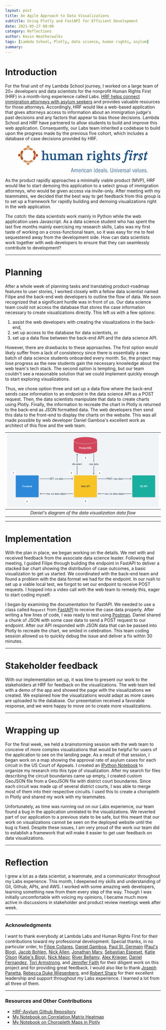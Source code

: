 ```yaml
---
layout: post
title: An Agile Approach to Data Visualizations
subtitle: Using Plotly and FastAPI for Efficient Development
date: 2021-05-27 08:00
category: Reflections
author: Kevin Weatherwalks
tags: [Lambda School, Plotly, data science, human rights, asylum]
summary: 
---
```


# Introduction
For the final unit of my Lambda School journey, I worked on a large team of 20+ developers and data scientists for the nonprofit Human Rights First (HRF) in a month-long experience called Labs. [HRF helps connect immigration attorneys with asylum seekers](https://www.humanrightsfirst.org/asylum) and provides valuable resources for those attorneys. Accordingly, HRF would like a web-based application that gives attorneys access to information about an immigration judge's past decisions and any factors that appear to bias those decisions. Lambda School and HRF have partnered to allow students to build and improve this web application. Consequently, our Labs team inherited a codebase to build upon the progress made by the previous five cohort, which includes a database of case decisions provided by HRF.

<p align="center" valign="middle">
    <img src="/assets/blogresources/hrf-logo.png">
</p>

As the product rapidly approaches a minimally viable product (MVP), HRF would like to start demoing this application to a select group of immigration attorneys, who would be given access via invite-only. After meeting with my teammates, we decided that the best way to get feedback from this group is to set up a framework for rapidly building and demoing visualizations right in the web application.

*The catch:* the data scientists work mainly in Python while the web application uses Javascript. As a data science student who has spent the last five months mainly exercising my research skills, Labs was my first taste of working on a cross-functional team, so it was easy for me to feel sequestered away from the development side. How can data scientists work together with web developers to ensure that they can seamlessly contribute to development?

---
# Planning
After a whole week of planning tasks and translating product-roadmap features to user stories, I worked closely with a fellow data scientist named Filipe and the back-end web developers to outline the flow of data. We soon recognized that a significant hurdle was in front of us. Our data science team could not access the database that stores the case information necessary to create visualizations directly.
This left us with a few options:
1. assist the web developers with creating the visualizations in the back-end, 
1. set up access to the database for data scientists, or
1. set up a data flow between the back-end API and the data science API.

However, there are drawbacks to these approaches. The first option would likely suffer from a lack of consistency since there is essentially a new batch of data science students onboarded every month. So, the project may lose progress as the new students gain the necessary knowledge about the web team's tech stack. 
The second option is tempting, but our team couldn't see a reasonable solution that we could implement quickly enough to start exploring visualizations. 

Thus, we chose option three and set up a data flow where the back-end sends case information to an endpoint in the data science API as a POST request. Then, the data scientists manipulate that data to create charts using Plotly. Finally, the information to recreate the chart in Plotly is returned to the back-end as JSON formatted data. The web developers then send this data to the front-end to display the charts on the website. This was all made possible by web developer Daniel Gamboa's excellent work as architect of this flow and the web team.

| ![Data Viz Flow](/assets/blogresources/API_to_API_viz.png) |
|:----------------------------------------------------------:|
|   *Daniel's diagram of the data visualization data flow*   |

---
# Implementation
With the plan in place, we began working on the details. We met with and received feedback from the associate data science leader. Following that meeting, I guided Filipe through building the endpoint in FastAPI to deliver a stacked bar chart showing the distribution of case outcomes, a basic visualization to get us started. We coordinated with the back-end team and found a problem with the data format we had for the endpoint. In our rush to set up a viable local test, we forgot to set our endpoint to receive POST requests. I hopped into a video call with the web team to remedy this, eager to start coding myself.   

I began by examining the documentation for FastAPI. We needed to use a class called `Request` from [FastAPI](https://fastapi.tiangolo.com/advanced/using-request-directly/) to receive the case data properly. After writing a few lines of code, I was ready to test using [Postman](https://medium.com/server-side-swift-and-more/api-endpoint-testing-with-postman-63f907217f15). Daniel shared a chunk of JSON with some case data to send a POST request to our endpoint. After our API responded with JSON data that can be passed into Plotly to recreate the chart, we smiled in celebration. This team coding session allowed us to quickly debug the issue and deliver a fix within 30 minutes.

---
# Stakeholder feedback
With our implementation set up, it was time to present our work to the stakeholders at HRF for feedback on the visualizations. The web team led with a demo of the app and showed the page with the visualizations we created. We explained how the visualizations would adapt as more cases are uploaded to the database. Our presentation received a favorable response, and we were happy to move on to create more visualizations.

---
# Wrapping up
For the final week, we held a brainstorming session with the web team to conceive of more complex visualizations that would be helpful for users of the application to see on the landing page. As a result of that session, I began work on a map showing the approval rate of asylum cases for each circuit in the US Court of Appeals. I created an [IPython Notebook](https://github.com/KWeatherwalks/human-rights-first-asylum-ds-a/blob/main/visualizations/CircuitLevelChoropleth.ipynb) to organize my research into this type of visualization. After my search for files describing the circuit boundaries came up empty, I created custom GeoJSON file from a GeoJSON file with district court boundaries. Since each circuit was made up of several district courts, I was able to merge most of them into their respective circuits. I used this to create a choropleth in Plotly and shared my work with my teammates.

Unfortunately, as time was running out on our Labs experience, our team found a bug in the application unrelated to the visualizations. We reverted part of our application to a previous state to be safe, but this meant that our work on visualizations cannot be seen on the deployed website until the bug is fixed. Despite these issues, I am very proud of the work our team did to establish a framework that will make it easier to get user feedback on data visualizations.


---
# Reflection
I grew a lot as a data scientist, a teammate, and a communicator throughout my Labs experience. This month, I deepened my skills and understanding of Git, Github, APIs, and AWS. I worked with some amazing web developers, learning something new from them every step of the way.
Though I was initially uncomfortable with voicing my opinions, I became much more active in discussions in stakeholder and product review meetings week after week.  



--- 
### Acknowledgments 
I want to thank everybody at Lambda Labs and Human Rights First for their contributions toward my professional development. Special thanks, in no particular order, to [Filipe Collares](https://github.com/fcollares), [Daniel Gamboa](https://github.com/dgamboa), [Paul St. Germain](https://github.com/paulstgermain) [(Paul's Blog)](https://dev.to/paulstgermain/full-stack-collaboration-40fl), [Jacob Bohlen](https://github.com/JRBOH), [Nick Allen](https://github.com/nwestallen), [Jonathan Mary](https://github.com/JonathanMary), [Sebastian Espeset](https://github.com/sebastian-espeset), [Katie Olson](https://github.com/katieolson84) [(Katie's Blog)](https://katieolson84.medium.com/7-ways-to-improve-ui-ux-as-a-developer-90c4a0b197a5), [Nick Major](https://github.com/SophistryDude), [River Bellamy](https://github.com/RiverBellamy), [Alex Krieger](https://github.com/kriegersaurusrex), [Daniel Fernandez](https://github.com/Daniel-Fernandez-951), [Tori Armstrong](https://github.com/torarm), and [Jennifer Faith](https://github.com/JenFaith) for their diligent work on this project and for providing great feedback. I would also like to thank [Joseph Panetta](https://github.com/jlpanetta1681), [Rebecca Duke Wiesenberg](https://github.com/rdukewiesenb), and [Robert Sharp](https://github.com/BrokenShell) for their excellent leadership and support throughout my Labs experience. I learned a lot from all three of them.


---
### Resources and Other Contributions
- [HRF-Asylum Github Repository](https://github.com/KWeatherwalks/human-rights-first-asylum-ds-a)  
- [My Notebook on Correlation Matrix Heatmap](https://github.com/KWeatherwalks/human-rights-first-asylum-ds-a/blob/main/visualizations/CorrelationMatrixHeatmap.ipynb)  
- [My Notebook on Choropleth Maps in Plotly](https://github.com/KWeatherwalks/human-rights-first-asylum-ds-a/blob/main/visualizations/CircuitLevelChoropleth.ipynb)  
